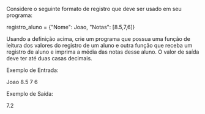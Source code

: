 Considere o seguinte formato de registro que deve ser usado em seu programa:

registro_aluno = {"Nome": Joao, "Notas": [8.5,7,6]}

Usando a definição acima, crie um programa que possua uma função de leitura dos valores do registro de um aluno e outra função que receba um registro de aluno e imprima a média das notas desse aluno. O valor de saída deve ter até duas casas decimais.

Exemplo de Entrada:

Joao
8.5
7
6

Exemplo de Saída:

7.2